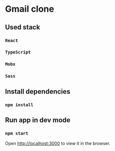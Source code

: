 # Gmail clone

## Used stack
### `React`
### `TypeScript`
### `Mobx`
### `Sass`

## Install dependencies
### `npm install`

## Run app in dev mode
### `npm start`

Open [http://localhost:3000](http://localhost:3000) to view it in the browser.




